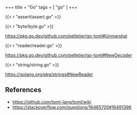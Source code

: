 +++
title = "Go"
tags = [ "go" ]
+++

{{< r "assert/assert.go" >}}

{{< r "byte/byte.go" >}}

<https://pkg.go.dev/github.com/pelletier/go-toml#Unmarshal>

{{< r "reader/reader.go" >}}

<https://pkg.go.dev/github.com/pelletier/go-toml#NewDecoder>

{{< r "string/string.go" >}}

<https://golang.org/pkg/strings#NewReader>

## References

- <https://github.com/toml-lang/toml/wiki>
- <https://stackoverflow.com/questions/16465705#16491396>
